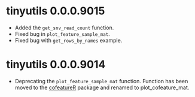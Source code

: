 # tinyutils 0.0.0.9015

* Added the `get_snv_read_count` function. 
* Fixed bug in `plot_feature_sample_mat`.
* Fixed bug with `get_rows_by_names` example.

# tinyutils 0.0.0.9014

* Deprecating the `plot_feature_sample_mat` function. Function has been moved to the [cofeatureR](https://cran.r-project.org/web/packages/cofeatureR/index.html) package and renamed to plot_cofeature_mat.
